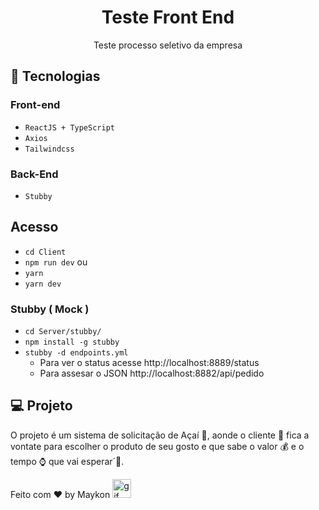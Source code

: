 <h1 align="center"> Teste Front End </h1>

<p align="center">
Teste processo seletivo da empresa<br/>
</p>

## 🧭 Tecnologias

### Front-end
+ `ReactJS + TypeScript`
+ `Axios`
+ `Tailwindcss`

### Back-End
+ `Stubby`

## Acesso

+ `cd Client`
+ `npm run dev` 
ou 
+ `yarn`
+ `yarn dev`


### Stubby ( Mock )

+ `cd Server/stubby/`
+ `npm install -g stubby`
+ `stubby -d endpoints.yml`
    + Para ver o status acesse  http://localhost:8889/status
    + Para assesar o JSON  http://localhost:8882/api/pedido

## 💻 Projeto

O projeto é um sistema de solicitação de Açaí 🍨, aonde o cliente 👩 fica a vontate para escolher o produto de seu gosto e que sabe o valor 💰 e o tempo ⌚ que vai esperar´🚀.


Feito com ♥ by Maykon <img src="https://github.com/abdoachhoubi/abdoachhoubi/blob/main/gifs/Hi.gif" width="30" alt="gif" />